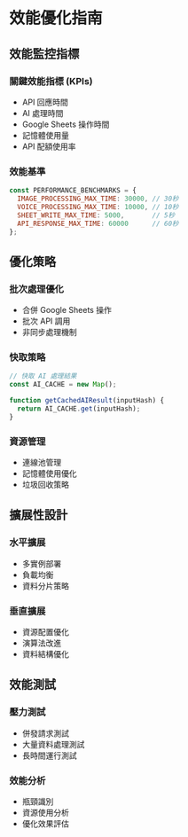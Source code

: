# 效能優化指南

## 效能監控指標

### 關鍵效能指標 (KPIs)
- API 回應時間
- AI 處理時間
- Google Sheets 操作時間
- 記憶體使用量
- API 配額使用率

### 效能基準
```javascript
const PERFORMANCE_BENCHMARKS = {
  IMAGE_PROCESSING_MAX_TIME: 30000, // 30秒
  VOICE_PROCESSING_MAX_TIME: 10000, // 10秒
  SHEET_WRITE_MAX_TIME: 5000,       // 5秒
  API_RESPONSE_MAX_TIME: 60000      // 60秒
};
```

## 優化策略

### 批次處理優化
- 合併 Google Sheets 操作
- 批次 API 調用
- 非同步處理機制

### 快取策略
```javascript
// 快取 AI 處理結果
const AI_CACHE = new Map();

function getCachedAIResult(inputHash) {
  return AI_CACHE.get(inputHash);
}
```

### 資源管理
- 連線池管理
- 記憶體使用優化
- 垃圾回收策略

## 擴展性設計

### 水平擴展
- 多實例部署
- 負載均衡
- 資料分片策略

### 垂直擴展
- 資源配置優化
- 演算法改進
- 資料結構優化

## 效能測試

### 壓力測試
- 併發請求測試
- 大量資料處理測試
- 長時間運行測試

### 效能分析
- 瓶頸識別
- 資源使用分析
- 優化效果評估